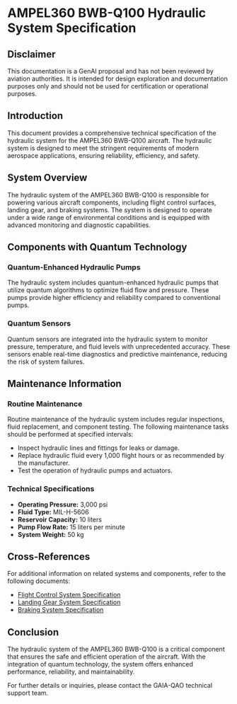 # AMPEL360 BWB-Q100 Hydraulic System Specification

## Disclaimer

This documentation is a GenAI proposal and has not been reviewed by aviation authorities. It is intended for design exploration and documentation purposes only and should not be used for certification or operational purposes.

## Introduction

This document provides a comprehensive technical specification of the hydraulic system for the AMPEL360 BWB-Q100 aircraft. The hydraulic system is designed to meet the stringent requirements of modern aerospace applications, ensuring reliability, efficiency, and safety.

## System Overview

The hydraulic system of the AMPEL360 BWB-Q100 is responsible for powering various aircraft components, including flight control surfaces, landing gear, and braking systems. The system is designed to operate under a wide range of environmental conditions and is equipped with advanced monitoring and diagnostic capabilities.

## Components with Quantum Technology

### Quantum-Enhanced Hydraulic Pumps

The hydraulic system includes quantum-enhanced hydraulic pumps that utilize quantum algorithms to optimize fluid flow and pressure. These pumps provide higher efficiency and reliability compared to conventional pumps.

### Quantum Sensors

Quantum sensors are integrated into the hydraulic system to monitor pressure, temperature, and fluid levels with unprecedented accuracy. These sensors enable real-time diagnostics and predictive maintenance, reducing the risk of system failures.

## Maintenance Information

### Routine Maintenance

Routine maintenance of the hydraulic system includes regular inspections, fluid replacement, and component testing. The following maintenance tasks should be performed at specified intervals:

- Inspect hydraulic lines and fittings for leaks or damage.
- Replace hydraulic fluid every 1,000 flight hours or as recommended by the manufacturer.
- Test the operation of hydraulic pumps and actuators.

### Technical Specifications

- **Operating Pressure:** 3,000 psi
- **Fluid Type:** MIL-H-5606
- **Reservoir Capacity:** 10 liters
- **Pump Flow Rate:** 15 liters per minute
- **System Weight:** 50 kg

## Cross-References

For additional information on related systems and components, refer to the following documents:

- [Flight Control System Specification](./flight-control-system-specification.md)
- [Landing Gear System Specification](./landing-gear-system-specification.md)
- [Braking System Specification](./braking-system-specification.md)

## Conclusion

The hydraulic system of the AMPEL360 BWB-Q100 is a critical component that ensures the safe and efficient operation of the aircraft. With the integration of quantum technology, the system offers enhanced performance, reliability, and maintainability.

For further details or inquiries, please contact the GAIA-QAO technical support team.

